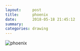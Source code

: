 ```yaml
---
layout:     post
title:      phoenix
date:       2018-05-18 21:45:12
summary:    
categories: drawing
---
```

![phoenix](/images/diary/phoenix.png "weeeeeee")
